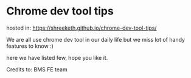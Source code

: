 # Chrome dev tool tips

hosted in: https://shreeketh.github.io/chrome-dev-tool-tips/

We are all use chrome dev tool in our daily life but we miss lot of handy features to know :)

here we have listed few, hope you like it.

Credits to:
BMS FE team
